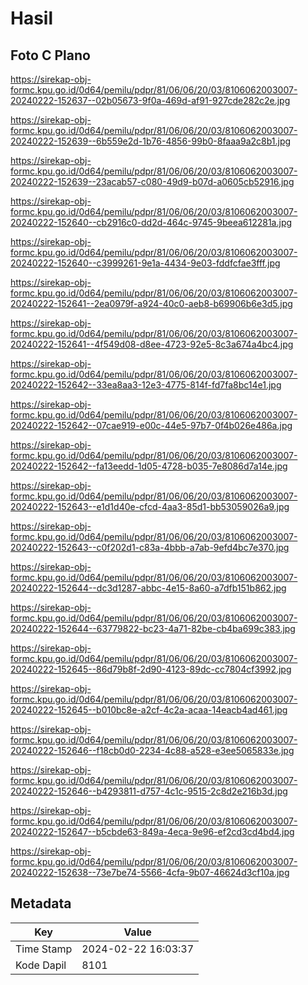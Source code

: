 # Hasil

## Foto C Plano

https://sirekap-obj-formc.kpu.go.id/0d64/pemilu/pdpr/81/06/06/20/03/8106062003007-20240222-152637--02b05673-9f0a-469d-af91-927cde282c2e.jpg

https://sirekap-obj-formc.kpu.go.id/0d64/pemilu/pdpr/81/06/06/20/03/8106062003007-20240222-152639--6b559e2d-1b76-4856-99b0-8faaa9a2c8b1.jpg

https://sirekap-obj-formc.kpu.go.id/0d64/pemilu/pdpr/81/06/06/20/03/8106062003007-20240222-152639--23acab57-c080-49d9-b07d-a0605cb52916.jpg

https://sirekap-obj-formc.kpu.go.id/0d64/pemilu/pdpr/81/06/06/20/03/8106062003007-20240222-152640--cb2916c0-dd2d-464c-9745-9beea612281a.jpg

https://sirekap-obj-formc.kpu.go.id/0d64/pemilu/pdpr/81/06/06/20/03/8106062003007-20240222-152640--c3999261-9e1a-4434-9e03-fddfcfae3fff.jpg

https://sirekap-obj-formc.kpu.go.id/0d64/pemilu/pdpr/81/06/06/20/03/8106062003007-20240222-152641--2ea0979f-a924-40c0-aeb8-b69906b6e3d5.jpg

https://sirekap-obj-formc.kpu.go.id/0d64/pemilu/pdpr/81/06/06/20/03/8106062003007-20240222-152641--4f549d08-d8ee-4723-92e5-8c3a674a4bc4.jpg

https://sirekap-obj-formc.kpu.go.id/0d64/pemilu/pdpr/81/06/06/20/03/8106062003007-20240222-152642--33ea8aa3-12e3-4775-814f-fd7fa8bc14e1.jpg

https://sirekap-obj-formc.kpu.go.id/0d64/pemilu/pdpr/81/06/06/20/03/8106062003007-20240222-152642--07cae919-e00c-44e5-97b7-0f4b026e486a.jpg

https://sirekap-obj-formc.kpu.go.id/0d64/pemilu/pdpr/81/06/06/20/03/8106062003007-20240222-152642--fa13eedd-1d05-4728-b035-7e8086d7a14e.jpg

https://sirekap-obj-formc.kpu.go.id/0d64/pemilu/pdpr/81/06/06/20/03/8106062003007-20240222-152643--e1d1d40e-cfcd-4aa3-85d1-bb53059026a9.jpg

https://sirekap-obj-formc.kpu.go.id/0d64/pemilu/pdpr/81/06/06/20/03/8106062003007-20240222-152643--c0f202d1-c83a-4bbb-a7ab-9efd4bc7e370.jpg

https://sirekap-obj-formc.kpu.go.id/0d64/pemilu/pdpr/81/06/06/20/03/8106062003007-20240222-152644--dc3d1287-abbc-4e15-8a60-a7dfb151b862.jpg

https://sirekap-obj-formc.kpu.go.id/0d64/pemilu/pdpr/81/06/06/20/03/8106062003007-20240222-152644--63779822-bc23-4a71-82be-cb4ba699c383.jpg

https://sirekap-obj-formc.kpu.go.id/0d64/pemilu/pdpr/81/06/06/20/03/8106062003007-20240222-152645--86d79b8f-2d90-4123-89dc-cc7804cf3992.jpg

https://sirekap-obj-formc.kpu.go.id/0d64/pemilu/pdpr/81/06/06/20/03/8106062003007-20240222-152645--b010bc8e-a2cf-4c2a-acaa-14eacb4ad461.jpg

https://sirekap-obj-formc.kpu.go.id/0d64/pemilu/pdpr/81/06/06/20/03/8106062003007-20240222-152646--f18cb0d0-2234-4c88-a528-e3ee5065833e.jpg

https://sirekap-obj-formc.kpu.go.id/0d64/pemilu/pdpr/81/06/06/20/03/8106062003007-20240222-152646--b4293811-d757-4c1c-9515-2c8d2e216b3d.jpg

https://sirekap-obj-formc.kpu.go.id/0d64/pemilu/pdpr/81/06/06/20/03/8106062003007-20240222-152647--b5cbde63-849a-4eca-9e96-ef2cd3cd4bd4.jpg

https://sirekap-obj-formc.kpu.go.id/0d64/pemilu/pdpr/81/06/06/20/03/8106062003007-20240222-152638--73e7be74-5566-4cfa-9b07-46624d3cf10a.jpg


## Metadata

| Key        | Value               |
| ---------- | ------------------- |
| Time Stamp | 2024-02-22 16:03:37 |
| Kode Dapil | 8101                |



